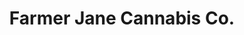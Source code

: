 ---
title: "Farmer Jane Cannabis Co."
url: /regina/farmer-jane-cannabis-co-rochdale-boulevard/
shop: cannabis
---
